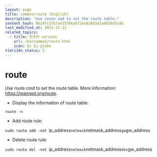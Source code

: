 ```yaml
---
layout: page
title: common/route (English)
description: "Use route cmd to set the route table."
content_hash: 0b147c5fb7ae15f66a572ee638d3d1a0b58d3cd6
last_modified_at: 2023-11-12
related_topics:
  - title: 한국어 version
    url: /ko/common/route.html
    icon: bi bi-globe
tldri18n_status: 2
---
```

# route

Use route cmd to set the route table.
More information: <https://manned.org/route>.

- Display the information of route table:

`route -n`

- Add route rule:

`sudo route add -net `<span class="tldr-var badge badge-pill bg-dark-lm bg-white-dm text-white-lm text-dark-dm font-weight-bold">ip_address</span>` netmask `<span class="tldr-var badge badge-pill bg-dark-lm bg-white-dm text-white-lm text-dark-dm font-weight-bold">netmask_address</span>` gw `<span class="tldr-var badge badge-pill bg-dark-lm bg-white-dm text-white-lm text-dark-dm font-weight-bold">gw_address</span>

- Delete route rule:

`sudo route del -net `<span class="tldr-var badge badge-pill bg-dark-lm bg-white-dm text-white-lm text-dark-dm font-weight-bold">ip_address</span>` netmask `<span class="tldr-var badge badge-pill bg-dark-lm bg-white-dm text-white-lm text-dark-dm font-weight-bold">netmask_address</span>` dev `<span class="tldr-var badge badge-pill bg-dark-lm bg-white-dm text-white-lm text-dark-dm font-weight-bold">gw_address</span>
